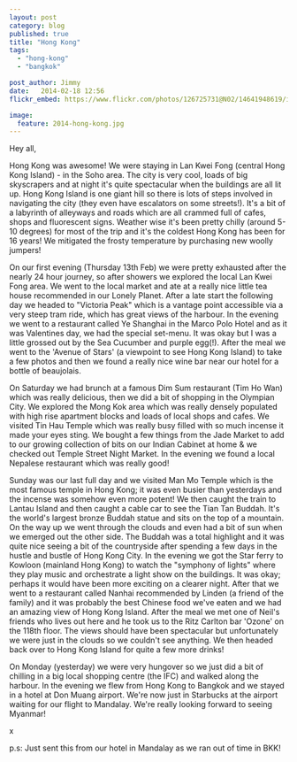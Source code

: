 ```yaml
---
layout: post
category: blog
published: true
title: "Hong Kong"
tags: 
  - "hong-kong"
  - "bangkok"

post_author: Jimmy
date:   2014-02-18 12:56
flickr_embed: https://www.flickr.com/photos/126725731@N02/14641948619/in/set-72157646176951254/player/

image:
  feature: 2014-hong-kong.jpg
---
```

Hey all,

Hong Kong was awesome! We were staying in Lan Kwei Fong (central Hong Kong Island) - in the Soho area. The city is very cool, loads of big skyscrapers and at night it's quite spectacular when the buildings are all lit up. Hong Kong Island is one giant hill so there is lots of steps involved in navigating the city (they even have escalators on some streets!). It's a bit of a labyrinth of alleyways and roads which are all crammed full of cafes, shops and fluorescent signs. Weather wise it's been pretty chilly (around 5-10 degrees) for most of the trip and it's the coldest Hong Kong has been for 16 years! We mitigated the frosty temperature by purchasing new woolly jumpers!

On our first evening (Thursday 13th Feb) we were pretty exhausted after the nearly 24 hour journey, so after showers we explored the local Lan Kwei Fong area. We went to the local market and ate at a really nice little tea house recommended in our Lonely Planet. After a late start the following day we headed to "Victoria Peak" which is a vantage point accessible via a very steep tram ride, which has great views of the harbour. In the evening we went to a restaurant called Ye Shanghai in the Marco Polo Hotel and as it was Valentines day, we had the special set-menu. It was okay but I was a little grossed out by the Sea Cucumber and purple egg(!). After the meal we went to the 'Avenue of Stars' (a viewpoint to see Hong Kong Island) to take a few photos and then we found a really nice wine bar near our hotel for a bottle of beaujolais.

On Saturday we had brunch at a famous Dim Sum restaurant (Tim Ho Wan) which was really delicious, then we did a bit of shopping in the Olympian City. We explored the Mong Kok area which was really densely populated with high rise apartment blocks and loads of local shops and cafes. We visited Tin Hau Temple which was really busy filled with so much incense it made your eyes sting. We bought a few things from the Jade Market to add to our growing collection of bits on our Indian Cabinet at home & we checked out Temple Street Night Market. In the evening we found a local Nepalese restaurant which was really good!

Sunday was our last full day and we visited Man Mo Temple which is the most famous temple in Hong Kong; it was even busier than yesterdays and the incense was somehow even more potent! We then caught the train to Lantau Island and then caught a cable car to see the Tian Tan Buddah. It's the world's largest bronze Buddah statue and sits on the top of a mountain. On the way up we went through the clouds and even had a bit of sun when we emerged out the other side. The Buddah was a total highlight and it was quite nice seeing a bit of the countryside after spending a few days in the hustle and bustle of Hong Kong City. In the evening we got the Star ferry to Kowloon (mainland Hong Kong) to watch the "symphony of lights" where they play music and orchestrate a light show on the buildings. It was okay; perhaps it would have been more exciting on a clearer night. After that we went to a restaurant called Nanhai recommended by Linden (a friend of the family) and it was probably the best Chinese food we've eaten and we had an amazing view of Hong Kong Island. After the meal we met one of Neil's friends who lives out here and he took us to the Ritz Carlton bar 'Ozone' on the 118th floor. The views should have been spectacular but unfortunately we were just in the clouds so we couldn't see anything. We then headed back over to Hong Kong Island for quite a few more drinks!

On Monday (yesterday) we were very hungover so we just did a bit of chilling in a big local shopping centre (the IFC) and walked along the harbour. In the evening we flew from Hong Kong to Bangkok and we stayed in a hotel at Don Muang airport. We're now just in Starbucks at the airport waiting for our flight to Mandalay. We're really looking forward to seeing Myanmar!

x

p.s: Just sent this from our hotel in Mandalay as we ran out of time in BKK!